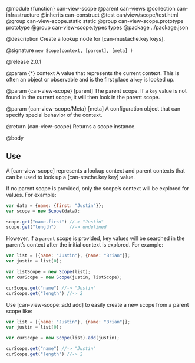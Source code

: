 @module {function} can-view-scope
@parent can-views
@collection can-infrastructure
@inherits can-construct
@test can/view/scope/test.html
@group can-view-scope.static static
@group can-view-scope.prototype prototype
@group can-view-scope.types types
@package ../package.json

@description Create a lookup node for [can-mustache.key keys].

@signature `new Scope(context, [parent], [meta] )`

@release 2.0.1


@param {*} context A value that represents the
current context. This is often an object or observable and is the first
place a `key` is looked up.

@param {can-view-scope} [parent] The parent scope. If a `key` value
is not found in the current scope, it will then look in the parent
scope.

@param {can-view-scope/Meta} [meta] A configuration object that
can specify special behavior of the context.

@return {can-view-scope} Returns a scope instance.

@body

## Use

A [can-view-scope] represents a lookup context and parent contexts
that can be used to look up a [can-stache.key key] value.

If no parent scope is provided, only the scope’s context will be
explored for values.  For example:

```js
var data = {name: {first: "Justin"}};
var scope = new Scope(data);

scope.get("name.first") //-> "Justin"
scope.get("length")     //-> undefined
```

However, if a `parent` scope is provided, key values will be
searched in the parent’s context after the initial context is explored.  For example:

```js
var list = [{name: "Justin"}, {name: "Brian"}];
var justin = list[0];

var listScope = new Scope(list);
var curScope = new Scope(justin, listScope);

curScope.get("name") //-> "Justin"
curScope.get("length") //-> 2
```

Use [can-view-scope::add add] to easily create a new scope from a parent scope like:

```js
var list = [{name: "Justin"}, {name: "Brian"}];
var justin = list[0];

var curScope = new Scope(list).add(justin);

curScope.get("name") //-> "Justin"
curScope.get("length") //-> 2
```
